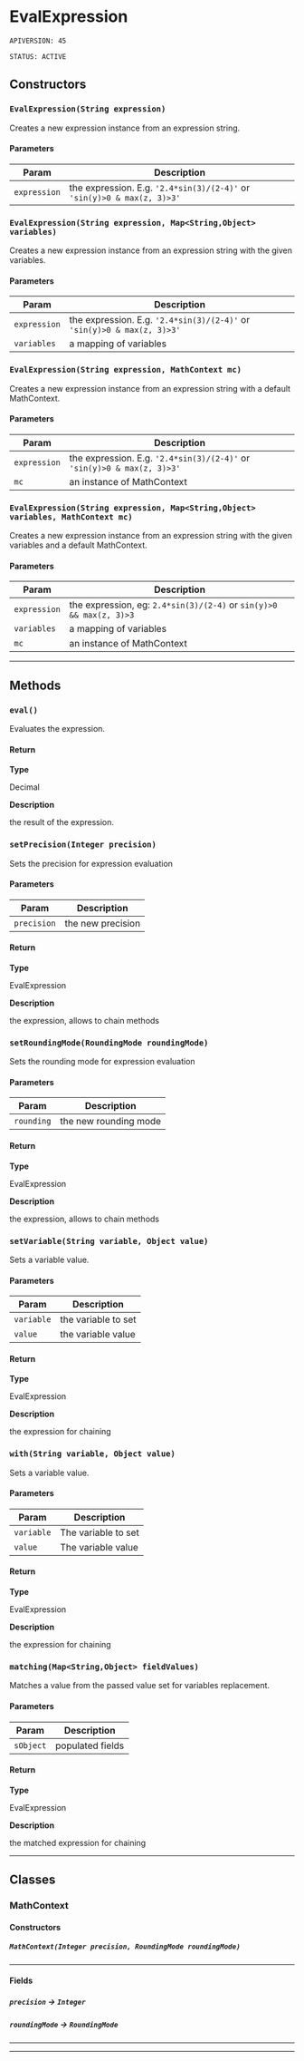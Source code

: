 # EvalExpression

`APIVERSION: 45`

`STATUS: ACTIVE`
## Constructors
### `EvalExpression(String expression)`

Creates a new expression instance from an expression string.

#### Parameters

|Param|Description|
|---|---|
|`expression`|the expression. E.g. `'2.4*sin(3)/(2-4)'` or `'sin(y)>0 & max(z, 3)>3'`|

### `EvalExpression(String expression, Map<String,Object> variables)`

Creates a new expression instance from an expression string with the given variables.

#### Parameters

|Param|Description|
|---|---|
|`expression`|the expression. E.g. `'2.4*sin(3)/(2-4)'` or `'sin(y)>0 & max(z, 3)>3'`|
|`variables`|a mapping of variables|

### `EvalExpression(String expression, MathContext mc)`

Creates a new expression instance from an expression string with a default MathContext.

#### Parameters

|Param|Description|
|---|---|
|`expression`|the expression. E.g. `'2.4*sin(3)/(2-4)'` or `'sin(y)>0 & max(z, 3)>3'`|
|`mc`|an instance of MathContext|

### `EvalExpression(String expression, Map<String,Object> variables, MathContext mc)`

Creates a new expression instance from an expression string with the given variables and a default MathContext.

#### Parameters

|Param|Description|
|---|---|
|`expression`|the expression, eg: `2.4*sin(3)/(2-4)` or `sin(y)>0 && max(z, 3)>3`|
|`variables`|a mapping of variables|
|`mc`|an instance of MathContext|

---
## Methods
### `eval()`

Evaluates the expression.

#### Return

**Type**

Decimal

**Description**

the result of the expression.

### `setPrecision(Integer precision)`

Sets the precision for expression evaluation

#### Parameters

|Param|Description|
|---|---|
|`precision`|the new precision|

#### Return

**Type**

EvalExpression

**Description**

the expression, allows to chain methods

### `setRoundingMode(RoundingMode roundingMode)`

Sets the rounding mode for expression evaluation

#### Parameters

|Param|Description|
|---|---|
|`rounding`|the new rounding mode|

#### Return

**Type**

EvalExpression

**Description**

the expression, allows to chain methods

### `setVariable(String variable, Object value)`

Sets a variable value.

#### Parameters

|Param|Description|
|---|---|
|`variable`|the variable to set|
|`value`|the variable value|

#### Return

**Type**

EvalExpression

**Description**

the expression for chaining

### `with(String variable, Object value)`

Sets a variable value.

#### Parameters

|Param|Description|
|---|---|
|`variable`|The variable to set|
|`value`|The variable value|

#### Return

**Type**

EvalExpression

**Description**

the expression for chaining

### `matching(Map<String,Object> fieldValues)`

Matches a value from the passed value set for variables replacement.

#### Parameters

|Param|Description|
|---|---|
|`sObject`|populated fields|

#### Return

**Type**

EvalExpression

**Description**

the matched expression for chaining

---
## Classes
### MathContext
#### Constructors
##### `MathContext(Integer precision, RoundingMode roundingMode)`
---
#### Fields

##### `precision` → `Integer`


##### `roundingMode` → `RoundingMode`


---

---
